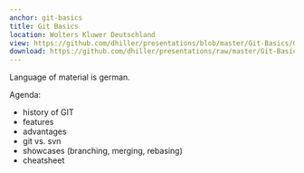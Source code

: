 ```yaml
---
anchor: git-basics
title: Git Basics
location: Wolters Kluwer Deutschland
view: https://github.com/dhiller/presentations/blob/master/Git-Basics/Git-Basics.pdf
download: https://github.com/dhiller/presentations/raw/master/Git-Basics/Git-Basics.pdf
---
```


Language of material is german.

Agenda:

* history of GIT
* features
* advantages
* git vs. svn
* showcases (branching, merging, rebasing)
* cheatsheet

